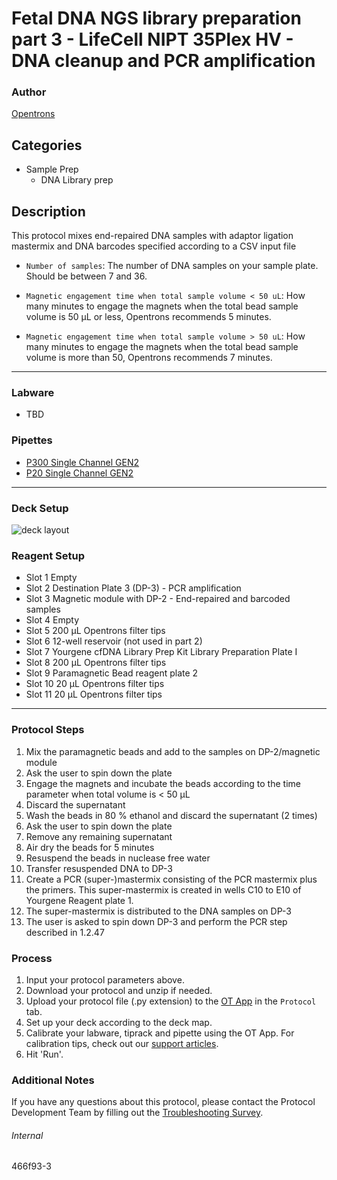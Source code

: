# Fetal DNA NGS library preparation part 3 - LifeCell NIPT 35Plex HV - DNA cleanup and PCR amplification

### Author
[Opentrons](https://opentrons.com/)

## Categories
* Sample Prep
	* DNA Library prep

## Description
This protocol mixes end-repaired DNA samples with adaptor ligation mastermix and DNA barcodes specified according to a CSV input file

* `Number of samples`: The number of DNA samples on your sample plate. Should be between 7 and 36.

* `Magnetic engagement time when total sample volume < 50 uL`: How many minutes to engage the magnets when the total bead sample volume is 50 µL or less, Opentrons recommends 5 minutes.

* `Magnetic engagement time when total sample volume > 50 uL`: How many minutes to engage the magnets when the total bead sample volume is more than 50, Opentrons recommends 7 minutes.
---

### Labware
* TBD

### Pipettes
* [P300 Single Channel GEN2](https://shop.opentrons.com/single-channel-electronic-pipette-p20/)
* [P20 Single Channel GEN2](https://shop.opentrons.com/single-channel-electronic-pipette-p20/)

---

### Deck Setup

![deck layout](https://opentrons-protocol-library-website.s3.amazonaws.com/custom-README-images/459cc2/459cc2-layout.png)

### Reagent Setup
* Slot 1 Empty
* Slot 2 Destination Plate 3 (DP-3) - PCR amplification
* Slot 3 Magnetic module with DP-2 - End-repaired and barcoded samples
* Slot 4 Empty
* Slot 5 200 µL Opentrons filter tips
* Slot 6 12-well reservoir (not used in part 2)
* Slot 7 Yourgene cfDNA Library Prep Kit Library Preparation Plate I
* Slot 8 200 µL Opentrons filter tips
* Slot 9 Paramagnetic Bead reagent plate 2
* Slot 10 20 µL Opentrons filter tips
* Slot 11 20 µL Opentrons filter tips

---

### Protocol Steps
1. Mix the paramagnetic beads and add to the samples on DP-2/magnetic module
2. Ask the user to spin down the plate
3. Engage the magnets and incubate the beads according to the time parameter when total volume is < 50 µL
4. Discard the supernatant
5. Wash the beads in 80 % ethanol and discard the supernatant (2 times)
6. Ask the user to spin down the plate
7. Remove any remaining supernatant
8. Air dry the beads for 5 minutes
9. Resuspend the beads in nuclease free water
10. Transfer resuspended DNA to DP-3
11. Create a PCR (super-)mastermix consisting of the PCR mastermix plus the primers. This super-mastermix is created in wells C10 to E10 of Yourgene Reagent plate 1.
12. The super-mastermix is distributed to the DNA samples on DP-3
13. The user is asked to spin down DP-3 and perform the PCR step described in 1.2.47

### Process
1. Input your protocol parameters above.
2. Download your protocol and unzip if needed.
3. Upload your protocol file (.py extension) to the [OT App](https://opentrons.com/ot-app) in the `Protocol` tab.
4. Set up your deck according to the deck map.
5. Calibrate your labware, tiprack and pipette using the OT App. For calibration tips, check out our [support articles](https://support.opentrons.com/en/collections/1559720-guide-for-getting-started-with-the-ot-2).
6. Hit 'Run'.

### Additional Notes
If you have any questions about this protocol, please contact the Protocol Development Team by filling out the [Troubleshooting Survey](https://protocol-troubleshooting.paperform.co/).

###### Internal
466f93-3
